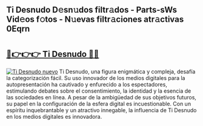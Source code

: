 ## Ti Desnudo D𝚎sn𝚞dos filtr𝚊dos - Parts-sWs Vid𝚎os f𝚘tos - N𝚞evas filtr𝚊ciones atr𝚊ctivas 0Eqrn

# <h2><a href="http://mb30kbr.tromn.icu/?c=Ti+Desnudo">🔗👉👉👉 Ti Desnudo 🔗🔗</a></h2>

[![Ti Desnudo nuevo](https://i.imgur.com/pEAQMta.gif)](http://mb30kbr.tromn.icu/?c=Ti+Desnudo)
Ti Desnudo, una figura enigmática y compleja, desafía la categorización fácil. Su uso innovador de los medios digitales para la autopresentación ha cautivado y enfurecido a los espectadores, estimulando debates sobre el consentimiento, la identidad y la esencia de las sociedades en línea. A pesar de la ambigüedad de sus objetivos futuros, su papel en la configuración de la esfera digital es incuestionable. Con un espíritu inquebrantable y un atractivo innegable, la influencia de Ti Desnudo en los medios digitales es innovadora.
